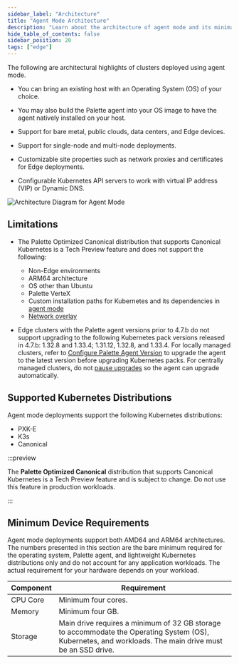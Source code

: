 ```yaml
---
sidebar_label: "Architecture"
title: "Agent Mode Architecture"
description: "Learn about the architecture of agent mode and its minimal hardware requirements."
hide_table_of_contents: false
sidebar_position: 20
tags: ["edge"]
---
```


The following are architectural highlights of clusters deployed using agent mode.

- You can bring an existing host with an Operating System (OS) of your choice.

- You may also build the Palette agent into your OS image to have the agent natively installed on your host.

- Support for bare metal, public clouds, data centers, and Edge devices.

- Support for single-node and multi-node deployments.

- Customizable site properties such as network proxies and certificates for Edge deployments.

- Configurable Kubernetes API servers to work with virtual IP address (VIP) or Dynamic DNS.

![Architecture Diagram for Agent Mode](/deployment-modes_agent-mode.webp)

## Limitations

- The Palette Optimized Canonical distribution that supports Canonical Kubernetes is a Tech Preview feature and does not
  support the following:

  - Non-Edge environments
  - ARM64 architecture
  - OS other than Ubuntu
  - Palette VerteX
  - Custom installation paths for Kubernetes and its dependencies in [agent mode](../)
  - [Network overlay](../../../clusters/edge/networking/vxlan-overlay/)

- Edge clusters with the Palette agent versions prior to 4.7.b do not support upgrading to the following Kubernetes pack
  versions released in 4.7.b:
  <VersionedLink text="Palette Optimized Canonical" url="/integrations/packs/?pack=edge-canonical" /> 1.32.8 and 1.33.4;
  <VersionedLink text="Palette eXtended Kubernetes Edge (PXK-E)" url="/integrations/packs/?pack=edge-k8s" /> 1.31.12,
  1.32.8, and 1.33.4. For locally managed clusters, refer to [Configure Palette Agent
  Version](../../clusters/edge/cluster-management/agent-upgrade-airgap.md) to upgrade the agent to the latest version
  before upgrading Kubernetes packs. For centrally managed clusters, do not [pause
  upgrades](../../clusters/cluster-management/platform-settings/pause-platform-upgrades.md) so the agent can upgrade
  automatically.

## Supported Kubernetes Distributions

Agent mode deployments support the following Kubernetes distributions:

- PXK-E
- K3s
- Canonical

:::preview

The **Palette Optimized Canonical** distribution that supports Canonical Kubernetes is a Tech Preview feature and is
subject to change. Do not use this feature in production workloads.

:::

## Minimum Device Requirements

Agent mode deployments support both AMD64 and ARM64 architectures. The numbers presented in this section are the bare
minimum required for the operating system, Palette agent, and lightweight Kubernetes distributions only and do not
account for any application workloads. The actual requirement for your hardware depends on your workload.

| Component | Requirement                                                                                                                                              |
| --------- | -------------------------------------------------------------------------------------------------------------------------------------------------------- |
| CPU Core  | Minimum four cores.                                                                                                                                      |
| Memory    | Minimum four GB.                                                                                                                                         |
| Storage   | Main drive requires a minimum of 32 GB storage to accommodate the Operating System (OS), Kubernetes, and workloads. The main drive must be an SSD drive. |
